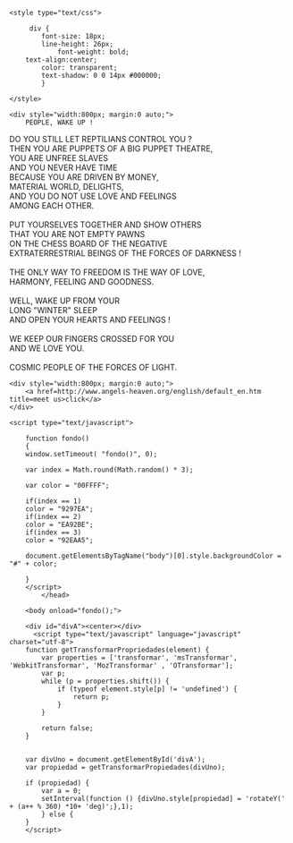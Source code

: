 <!DOCTYPE html>
<html lang="en">
<head>
    <meta charset="UTF-8">
    <meta http-equiv="X-UA-Compatible" content="IE=edge">
    <meta name="viewport" content="width=device-width, initial-scale=1.0">
    <title>Document</title>
</head>
<body>
    
    <style type="text/css">       

         div {
            font-size: 18px;
            line-height: 26px;
                font-weight: bold;
        text-align:center;
            color: transparent;
            text-shadow: 0 0 14px #000000;
            }
            
    </style>

    <div style="width:800px; margin:0 auto;">
        PEOPLE, WAKE UP !

DO YOU STILL LET REPTILIANS CONTROL YOU ?
<br>
THEN YOU ARE PUPPETS OF A BIG PUPPET THEATRE,<br>
YOU ARE UNFREE SLAVES <br>
AND YOU NEVER HAVE TIME <br>
BECAUSE YOU ARE DRIVEN BY MONEY, <br>
MATERIAL WORLD, DELIGHTS, <br>
AND YOU DO NOT USE LOVE AND FEELINGS <br>
AMONG EACH OTHER. <br>
<br>
PUT YOURSELVES TOGETHER AND SHOW OTHERS <br>
THAT YOU ARE NOT EMPTY PAWNS <br>
ON THE CHESS BOARD OF THE NEGATIVE <br>
EXTRATERRESTRIAL BEINGS OF THE FORCES OF DARKNESS ! <br>
<br>
THE ONLY WAY TO FREEDOM IS THE WAY OF LOVE, <br>
HARMONY, FEELING AND GOODNESS. <br>
<br>
WELL, WAKE UP FROM YOUR <br>
LONG "WINTER" SLEEP <br>
AND OPEN YOUR HEARTS AND FEELINGS ! <br>
<br>
WE KEEP OUR FINGERS CROSSED FOR YOU <br>
AND WE LOVE YOU. <br>
<br>
COSMIC PEOPLE OF THE FORCES OF LIGHT.    
    </div>
        
    <div style="width:800px; margin:0 auto;">
        <a href=http://www.angels-heaven.org/english/default_en.htm title=meet us>click</a>
    </div>

    <script type="text/javascript">
    
        function fondo()
        {
        window.setTimeout( "fondo()", 0); 
        
        var index = Math.round(Math.random() * 3);
        
        var color = "00FFFF"; 
        
        if(index == 1)
        color = "9297EA"; 
        if(index == 2)
        color = "EA92BE"; 
        if(index == 3)
        color = "92EAA5";
       
        document.getElementsByTagName("body")[0].style.backgroundColor = "#" + color;
        
        }
        </script>
            </head>
           
        <body onload="fondo();"> 
        
        <div id="divA"><center></div>
          <script type="text/javascript" language="javascript" charset="utf-8">
        function getTransformarPropriedades(element) {
            var properties = ['transformar', 'msTransformar', 'WebkitTransformar', 'MozTransformar' , 'OTransformar'];
            var p;
            while (p = properties.shift()) {
                if (typeof element.style[p] != 'undefined') {
                    return p;
                }
            }
            
            return false;
        }
        
        
        var divUno = document.getElementById('divA');
        var propiedad = getTransformarPropiedades(divUno);
        
        if (propiedad) {
            var a = 0;
            setInterval(function () {divUno.style[propiedad] = 'rotateY(' + (a++ % 360) *10+ 'deg)';},1);
            } else {
        }
        </script>


</body>
</html>
